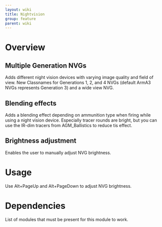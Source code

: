 ```yaml
---
layout: wiki
title: Nightvision
group: feature
parent: wiki
---
```

# Overview
## Multiple Generation NVGs
Adds different night vision devices with varying image quality and field of 
view. New Classnames for Generations 1, 2, and 4 NVGs (default ArmA3 NVGs 
represents Generation 3) and a wide view NVG.
## Blending effects
Adds a blending effect depending on ammunition type when firing while using a 
night vision device. Especially tracer rounds are bright, but you can use the
 IR-dim tracers from AGM_Ballistics to reduce tis effect.
## Brightness adjustment
Enables the user to manually adjust NVG brightness.

# Usage
Use Alt+PageUp and Alt+PageDown to adjust NVG brightness.

# Dependencies
List of modules that must be present for this module to work.
